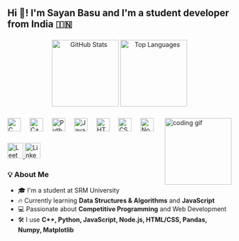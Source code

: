 <h2 align="left">Hi 👋! I'm Sayan Basu and I'm a student developer from India 🇮🇳</h2>

###

<div align="center">
  <img src="https://github-readme-stats.vercel.app/api?username=sb2903&hide_title=false&hide_rank=false&show_icons=true&include_all_commits=true&count_private=true&disable_animations=false&theme=dracula&locale=en&hide_border=false" height="150" alt="GitHub Stats" />
  <img src="https://github-readme-stats.vercel.app/api/top-langs/?username=sb2903&layout=compact&theme=dracula&hide_border=false&langs_count=6" height="150" alt="Top Languages" />
</div>

###

<img align="right" height="150" src="https://i.imgflip.com/65efzo.gif" alt="coding gif" />

###

<div align="left">
  <img src="https://cdn.jsdelivr.net/gh/devicons/devicon/icons/c/c-original.svg" height="30" alt="C logo" />
  <img width="12" />
  <img src="https://cdn.jsdelivr.net/gh/devicons/devicon/icons/cplusplus/cplusplus-original.svg" height="30" alt="C++ logo" />
  <img width="12" />
  <img src="https://cdn.jsdelivr.net/gh/devicons/devicon/icons/python/python-original.svg" height="30" alt="Python logo" />
  <img width="12" />
  <img src="https://cdn.jsdelivr.net/gh/devicons/devicon/icons/javascript/javascript-original.svg" height="30" alt="JavaScript logo" />
  <img width="12" />
  <img src="https://cdn.jsdelivr.net/gh/devicons/devicon/icons/html5/html5-original.svg" height="30" alt="HTML5 logo" />
  <img width="12" />
  <img src="https://cdn.jsdelivr.net/gh/devicons/devicon/icons/css3/css3-original.svg" height="30" alt="CSS3 logo" />
  <img width="12" />
  <img src="https://cdn.jsdelivr.net/gh/devicons/devicon/icons/nodejs/nodejs-original.svg" height="30" alt="Node.js logo" />
</div>

###

<div align="left">
  <a href="https://leetcode.com/u/sayanbasu2006/" target="_blank">
    <img src="https://img.shields.io/badge/LeetCode-FFA116?style=for-the-badge&logo=leetcode&logoColor=black" height="35" alt="LeetCode" />
  </a>
  <a href="https://www.linkedin.com/in/sayan-basu-310a4a376/" target="_blank">
    <img src="https://img.shields.io/badge/LinkedIn-0077B5?style=for-the-badge&logo=linkedin&logoColor=white" height="35" alt="LinkedIn" />
  </a>
</div>

###

### 💡 About Me

- 🎓 I'm a student at SRM University  
- 🔥 Currently learning **Data Structures & Algorithms** and **JavaScript**  
- 💻 Passionate about **Competitive Programming** and Web Development  
- 🛠 I use **C++, Python, JavaScript, Node.js, HTML/CSS, Pandas, Numpy, Matplotlib**

###

<br clear="both">

<!-- Uncomment this section if you set up the Snake animation GitHub Action -->
<!--
<img src="https://raw.githubusercontent.com/sb2903/sb2903/output/snake.svg" alt="Snake animation" />
-->

